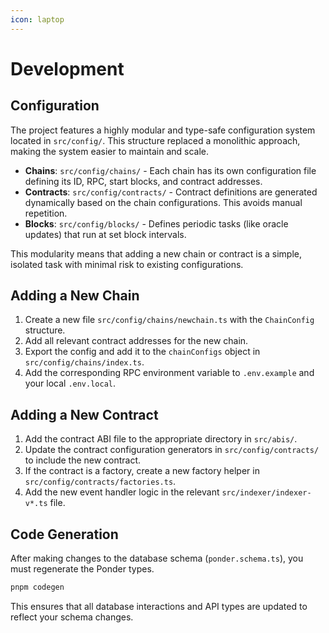 ```yaml
---
icon: laptop
---
```


# Development

## Configuration

The project features a highly modular and type-safe configuration system located in `src/config/`. This structure replaced a monolithic approach, making the system easier to maintain and scale.

* **Chains**: `src/config/chains/` - Each chain has its own configuration file defining its ID, RPC, start blocks, and contract addresses.
* **Contracts**: `src/config/contracts/` - Contract definitions are generated dynamically based on the chain configurations. This avoids manual repetition.
* **Blocks**: `src/config/blocks/` - Defines periodic tasks (like oracle updates) that run at set block intervals.

This modularity means that adding a new chain or contract is a simple, isolated task with minimal risk to existing configurations.

## Adding a New Chain

1. Create a new file `src/config/chains/newchain.ts` with the `ChainConfig` structure.
2. Add all relevant contract addresses for the new chain.
3. Export the config and add it to the `chainConfigs` object in `src/config/chains/index.ts`.
4. Add the corresponding RPC environment variable to `.env.example` and your local `.env.local`.

## Adding a New Contract

1. Add the contract ABI file to the appropriate directory in `src/abis/`.
2. Update the contract configuration generators in `src/config/contracts/` to include the new contract.
3. If the contract is a factory, create a new factory helper in `src/config/contracts/factories.ts`.
4. Add the new event handler logic in the relevant `src/indexer/indexer-v*.ts` file.

## Code Generation

After making changes to the database schema (`ponder.schema.ts`), you must regenerate the Ponder types.

```bash
pnpm codegen
```

This ensures that all database interactions and API types are updated to reflect your schema changes.
